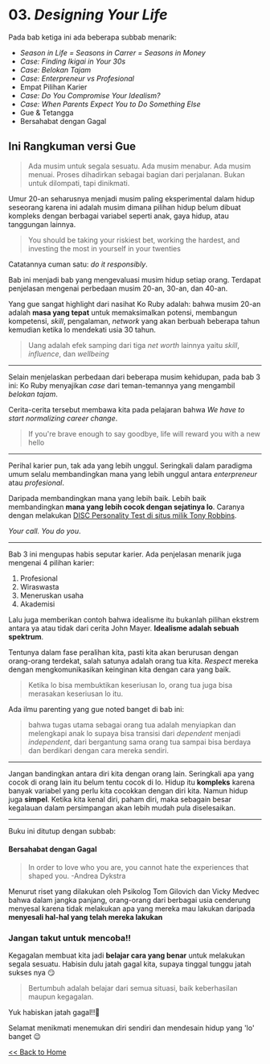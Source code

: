 # 03. *Designing Your Life*

Pada bab ketiga ini ada beberapa subbab menarik:
* *Season in Life = Seasons in Carrer = Seasons in Money*
* *Case: Finding Ikigai in Your 30s*
* *Case: Belokan Tajam*
* *Case: Enterpreneur vs Profesional*
* Empat Pilihan Karier
* *Case: Do You Compromise Your Idealism?*
* *Case: When Parents Expect You to Do Something Else*
* Gue & Tetangga
* Bersahabat dengan Gagal

## Ini Rangkuman versi Gue

> Ada musim untuk segala sesuatu. Ada musim menabur. Ada musim menuai. Proses dihadirkan sebagai bagian dari perjalanan. Bukan untuk dilompati, tapi dinikmati.

Umur 20-an seharusnya menjadi musim paling eksperimental dalam hidup seseorang karena ini adalah musim dimana pilihan hidup belum dibuat kompleks dengan berbagai variabel seperti anak, gaya hidup, atau tanggungan lainnya. 

> You should be taking your riskiest bet, working the hardest, and investing the most in yourself in your twenties

Catatannya cuman satu: *do it responsibly*.

Bab ini menjadi bab yang mengevaluasi musim hidup setiap orang. Terdapat penjelasan mengenai perbedaan musim 20-an, 30-an, dan 40-an. 

Yang gue sangat highlight dari nasihat Ko Ruby adalah: bahwa musim 20-an adalah **masa yang tepat** untuk memaksimalkan potensi, membangun kompetensi, *skill*, pengalaman, *network* yang akan berbuah beberapa tahun kemudian ketika lo mendekati usia 30 tahun.

> Uang adalah efek samping dari tiga *net worth* lainnya yaitu *skill*, *influence*, dan *wellbeing*

----

Selain menjelaskan perbedaan dari beberapa musim kehidupan, pada bab 3 ini: Ko Ruby menyajikan *case* dari teman-temannya yang mengambil *belokan tajam*.

Cerita-cerita tersebut membawa kita pada pelajaran bahwa *We have to start normalizing career change*.

> If you're brave enough to say goodbye, life will reward you with a new hello

----

Perihal karier pun, tak ada yang lebih unggul. Seringkali dalam paradigma umum selalu membandingkan mana yang lebih unggul antara *enterpreneur* atau *profesional*. 

Daripada membandingkan mana yang lebih baik. Lebih baik membandingkan **mana yang lebih cocok dengan sejatinya lo**. Caranya dengan melakukan [DISC Personality Test di situs milik Tony Robbins](https://www.tonyrobbins.com/disc/).

*Your call. You do you*.

----

Bab 3 ini mengupas habis seputar karier. Ada penjelasan menarik juga mengenai 4 pilihan karier:
1. Profesional
2. Wiraswasta
3. Meneruskan usaha
4. Akademisi

Lalu juga memberikan contoh bahwa idealisme itu bukanlah pilihan ekstrem antara ya atau tidak dari cerita John Mayer. **Idealisme adalah sebuah spektrum**.

Tentunya dalam fase peralihan kita, pasti kita akan berurusan dengan orang-orang terdekat, salah satunya adalah orang tua kita. *Respect* mereka dengan mengkomunikasikan keinginan kita dengan cara yang baik. 

> Ketika lo bisa membuktikan keseriusan lo, orang tua juga bisa merasakan keseriusan lo itu.

Ada ilmu parenting yang gue noted banget di bab ini:
> bahwa tugas utama sebagai orang tua adalah menyiapkan dan melengkapi anak lo supaya bisa transisi dari *dependent* menjadi *independent*, dari bergantung sama orang tua sampai bisa berdaya dan berdikari dengan cara mereka sendiri.

---

Jangan bandingkan antara diri kita dengan orang lain. Seringkali apa yang cocok di orang lain itu belum tentu cocok di lo. Hidup itu **kompleks** karena banyak variabel yang perlu kita cocokkan dengan diri kita. Namun hidup juga **simpel**. Ketika kita kenal diri, paham diri, maka sebagain besar kegalauan dalam persimpangan akan lebih mudah pula diselesaikan.

---

Buku ini ditutup dengan subbab:
<h4>Bersahabat dengan Gagal</h4>

> In order to love who you are, you cannot hate the experiences that shaped you. -Andrea Dykstra

Menurut riset yang dilakukan oleh Psikolog Tom Gilovich dan Vicky Medvec bahwa dalam jangka panjang, orang-orang dari berbagai usia cenderung menyesal karena tidak melakukan apa yang mereka mau lakukan daripada **menyesali hal-hal yang telah mereka lakukan**

<h3>Jangan takut untuk mencoba!!</h3>

Kegagalan membuat kita jadi **belajar cara yang benar** untuk melakukan segala sesuatu. Habisin dulu jatah gagal kita, supaya tinggal tunggu jatah sukses nya 😏

> Bertumbuh adalah belajar dari semua situasi, baik keberhasilan maupun kegagalan. 

Yuk habiskan jatah gagal!!💪

Selamat menikmati menemukan diri sendiri dan mendesain hidup yang 'lo' banget 😉



[<< Back to Home](https://github.com/pockypoem/BookRecaps/blob/main/YouDoYou/README.MD)